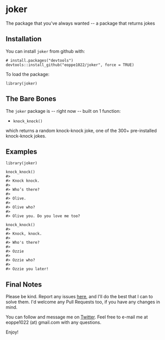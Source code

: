 # joker
The package that you've always wanted -- a package that returns jokes

## Installation
You can install `joker` from github with:
````
# install.packages("devtools")
devtools::install_github("eoppe1022/joker", force = TRUE)
````

To load the package:
````
library(joker)
````

## The Bare Bones
The `joker` package is -- right now -- built on 1 function:
- `knock_knock()`

which returns a random knock-knock joke, one of the 300+ pre-installed knock-knock jokes.

## Examples
````
library(joker)

knock_knock()
#> 
#> Knock knock.
#> 
#> Who’s there?
#> 
#> Olive.
#> 
#> Olive who?
#> 
#> Olive you. Do you love me too?

knock_knock()
#> 
#> Knock, knock.
#> 
#> Who's there?
#> 
#> Ozzie
#> 
#> Ozzie who?
#> 
#> Ozzie you later!
````

## Final Notes
Please be kind. Report any issues [here](https://github.com/eoppe1022/joker/issues), and I'll do the best that I can to solve them. I'd welcome any Pull Requests too, if you have any changes in mind.

You can follow and message me on [Twitter](http://www.twitter.com/OppenheimerEvan). Feel free to e-mail me at eoppe1022 (at) gmail.com with any questions.

Enjoy!
